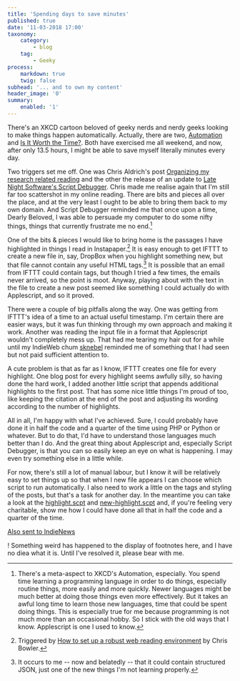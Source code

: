 ```yaml
---
title: 'Spending days to save minutes'
published: true
date: '11-03-2018 17:00'
taxonomy:
    category:
        - blog
    tag:
        - Geeky
process:
    markdown: true
    twig: false
subhead: '... and to own my content'
header_image: '0'
summary:
    enabled: '1'
---
```


There's an XKCD cartoon beloved of geeky nerds and nerdy geeks looking to make things happen automatically. Actually, there are two, [Automation](https://xkcd.com/1319/) and [Is It Worth the Time?](https://xkcd.com/1205/). Both have exercised me all weekend, and now, after only 13.5 hours, I might be able to save myself literally minutes every day. 

Two triggers set me off. One was Chris Aldrich's post <a class="u-in-reply-to" href="http://boffosocko.com/2018/03/08/organizing-my-research-related-reading/" >Organizing my research related reading</a > and the other the release of an update to [Late Night Software's Script Debugger](https://latenightsw.com/). Chris made me realise again that I'm still far too scattershot in my online reading. There are bits and pieces all over the place, and at the very least I ought to be able to bring them back to my own domain. And Script Debugger reminded me that once upon a time, Dearly Beloved, I was able to persuade my computer to do some nifty things, things that currently frustrate me no end.[^1]

One of the bits & pieces I would like to bring home is the passages I have highlighted in things I read in Instapaper.[^2] It is easy enough to get IFTTT to create a new file in, say, DropBox when you highlight something new, but that file cannot contain any useful HTML tags.[^3] It is possible that an email from IFTTT could contain tags, but though I tried a few times, the emails never arrived, so the point is moot. Anyway, playing about with the text in the file to create a new post seemed like something I could actually do with Applescript, and so it proved.

There were a couple of big pitfalls along the way. One was getting from IFTTT's idea of a time to an actual useful timestamp. I'm certain there are easier ways, but it was fun thinking through my own approach and making it work. Another was reading the input file in a format that Applescript wouldn't completely mess up. That had me tearing my hair out for a while until my IndieWeb chum [sknebel](https://indieweb.org/User:Www.svenknebel.de) reminded me of something that I had seen but not paid sufficient attention to.

A cute problem is that as far as I know, IFTTT creates one file for every highlight. One blog post for every highlight seems awfully silly, so having done the hard work, I added another little script that appends additional highlights to the first post. That has some nice little things I'm proud of too, like keeping the citation at the end of the post and adjusting its wording according to the number of highlights.

All in all, I'm happy with what I've achieved. Sure, I could probably have done it in half the code and a quarter of the time using PHP or Python or whatever. But to do that, I'd have to understand those languages much better than I do. And the great thing about Applescript and, especially Script Debugger, is that you can so easily keep an eye on what is happening. I may even try something else in a little while.

For now, there's still a lot of manual labour, but I know it will be relatively easy to set things up so that when I new file appears I can choose which script to run automatically. I also need to work a little on the tags and styling of the posts, but that's a task for another day. In the meantime you can take a look at the [highlight.scpt](https://gist.github.com/jeremycherfas/6cd462d703137e6f5a48c1481e0eae4a) and [new-highlight.scpt](https://gist.github.com/jeremycherfas/526c0d82dbe5bd8f775e8063a1a0a1ad) and, if you're feeling very charitable, show me how I could have done all that in half the code and a quarter of the time.

<a href="https://news.indieweb.org/en" class="u-syndication">
  Also sent to IndieNews
</a>

! Something weird has happened to the display of footnotes here, and I have no diea what it is. Until I've resolved it, please bear with me.

[^1]: There's a meta-aspect to XKCD's Automation, especially. You spend time learning a programming language in order to do things, especially routine things, more easily and more quickly. Newer languages might be much better at doing those things even more effectively. But it takes an awful long time to learn those new languages, time that could be spent doing things. This is especially true for me because programming is not much more than an occasional hobby. So I stick with the old ways that I know. Applescript is one I used to know.

[^2]: Triggered by [How to set up a robust web reading environment](https://www.instapaper.com/read/1027262214) by Chris Bowler.

[^3]: It occurs to me -- now and belatedly -- that it could contain structured JSON, just one of the new things I'm not learning properly.